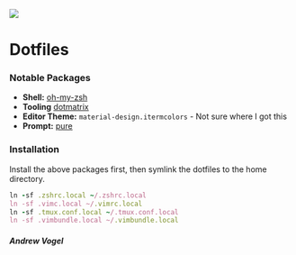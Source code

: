![](https://cnet1.cbsistatic.com/img/-r7adjMKEoTeUc3E54Bp6AOBxLk=/1600x900/2017/10/16/89b1c377-e514-4428-9221-c4493d07b509/matrix-code.jpg)

Dotfiles
===

### Notable Packages

* **Shell:** [oh-my-zsh](https://github.com/robbyrussell/oh-my-zsh)
* **Tooling** [dotmatrix](https://github.com/hashrocket/dotmatrix)
* **Editor Theme:** `material-design.itermcolors` - Not sure where I got this
* **Prompt:** [pure](https://github.com/sindresorhus/pure)


### Installation

Install the above packages first, then symlink the dotfiles to the home directory.

```ruby
ln -sf .zshrc.local ~/.zshrc.local
ln -sf .vimc.local ~/.vimrc.local
ln -sf .tmux.conf.local ~/.tmux.conf.local
ln -sf .vimbundle.local ~/.vimbundle.local
```


##### Andrew Vogel
